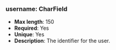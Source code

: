 ### username: CharField

- **Max length**: 150
- **Required**: Yes
- **Unique**: Yes
- **Description**: The identifier for the user.
